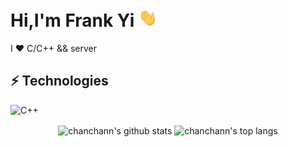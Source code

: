 # Hi,I'm Frank Yi <img src="./wave.gif" width="30px">

I ❤️ C/C++ && server

## ⚡ Technologies

![C++](https://img.shields.io/badge/-C++-00599C?style=flat-square&logo=c)

<p align='center'>
  <img align="center" src="https://github-readme-stats.vercel.app/api?username=chanchann&bg_color=071A2C&icon_color=4194FD&show_icons=true&count_private=true&theme=tokyonight&line_height=27&text_color=FFFFFF" alt="chanchann's github stats"/>

  <img align="center" src="https://github-readme-stats.vercel.app/api/top-langs/?username=chanchann&bg_color=071A2C&text_color=FFFFFF" alt="chanchann's top langs"/>
</p>
